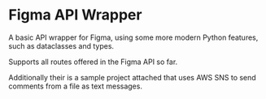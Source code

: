 # Figma API Wrapper 

A basic API wrapper for Figma, using some more modern Python features, such as dataclasses and types.

Supports all routes offered in the Figma API so far.

Additionally their is a sample project attached that uses AWS SNS to send comments from a file as text messages. 